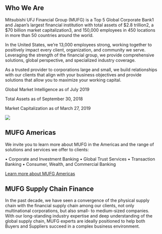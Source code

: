 ## Who We Are

Mitsubishi UFJ Financial Group (MUFG) is a Top 5 Global Corporate Bank1 and Japan’s largest financial institution with total assets of $2.8 trillion2, a $70 billion market capitalization3, and 150,000 employees in 450 locations in more than 50 countries around the world.

In the United States, we’re 13,000 employees strong, working together to positively impact every client, organization, and community we serve. Leveraging the strength of the financial group, we provide comprehensive solutions, global perspective, and specialized industry coverage.

As a trusted provider to corporations large and small, we build relationships with our clients that align with your business objectives and provide solutions that allow you to maximize your working capital.
 
Global Market Intelligence as of July 2019

Total Assets as of September 30, 2018

Market Capitalization as of March 27, 2019

![](https://via.placeholder.com/350)

## MUFG Americas

We invite you to learn more about MUFG in the Americas and the range of solutions and services we offer to clients:

• Corporate and Investment Banking
• Global Trust Services
• Transaction Banking
• Consumer, Wealth, and Commercial Banking

[Learn more about MUFG Americas](https://mufgamericas.com/)

## MUFG Supply Chain Finance

In the past decade, we have seen a convergence of the physical supply chain with the financial supply chain among our clients, not only multinational corporations, but also small- to medium-sized companies. With our long-standing industry expertise and deep understanding of the global supply chain, MUFG experts are ideally positioned to help both Buyers and Suppliers succeed in a complex business environment.